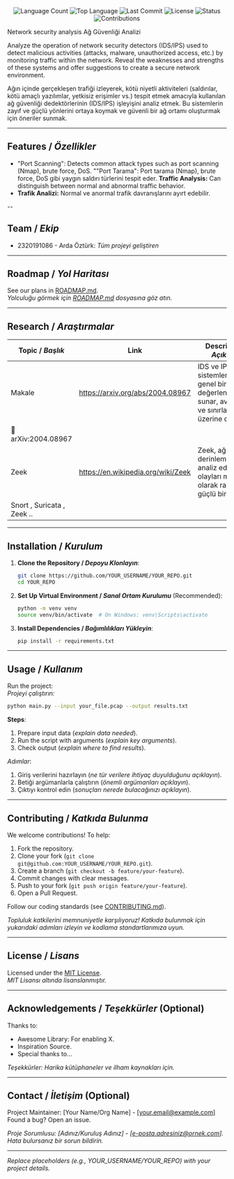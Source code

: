 <div align="center">
  <img src="https://img.shields.io/github/languages/count/ardaztrk1905/Ag-Guvenligi-Analizi?style=flat-square&color=blueviolet" alt="Language Count">
  <img src="https://img.shields.io/github/languages/top/ardaztrk1905/Ag-Guvenligi-Analizi?style=flat-square&color=1e90ff" alt="Top Language">
  <img src="https://img.shields.io/github/last-commit/ardaztrk1905/Ag-Guvenligi-Analizi?style=flat-square&color=ff69b4" alt="Last Commit">
  <img src="https://img.shields.io/github/license/ardaztrk1905/Ag-Guvenligi-Analizi?style=flat-square&color=yellow" alt="License">
  <img src="https://img.shields.io/badge/Status-Active-green?style=flat-square" alt="Status">
  <img src="https://img.shields.io/badge/Contributions-Welcome-brightgreen?style=flat-square" alt="Contributions">
</div>

Network security analysis
Ağ Güvenliği Analizi

Analyze the operation of network security detectors (IDS/IPS) used to detect malicious activities (attacks, malware, unauthorized access, etc.) by monitoring traffic within the network. Reveal the weaknesses and strengths of these systems and offer suggestions to create a secure network environment.

Ağın içinde gerçekleşen trafiği izleyerek, kötü niyetli aktiviteleri (saldırılar, kötü amaçlı yazılımlar, yetkisiz erişimler vs.) tespit etmek amacıyla kullanılan ağ güvenliği dedektörlerinin (IDS/IPS) işleyişini analiz etmek. Bu sistemlerin zayıf ve güçlü yönlerini ortaya koymak ve güvenli bir ağ ortamı oluşturmak için öneriler sunmak.

---

## Features / *Özellikler*

- "Port Scanning": Detects common attack types such as port scanning (Nmap), brute force, DoS.
  ""Port Tarama": Port tarama (Nmap), brute force, DoS gibi yaygın saldırı türlerini tespit eder.
  **Traffic Analysis:** Can distinguish between normal and abnormal traffic behavior.
- **Trafik Analizi:** Normal ve anormal trafik davranışlarını ayırt edebilir.  

--

## Team / *Ekip*

- 2320191086 - Arda Öztürk: *Tüm projeyi geliştiren*  

---

## Roadmap / *Yol Haritası*

See our plans in [ROADMAP.md](ROADMAP.md).  
*Yolculuğu görmek için [ROADMAP.md](ROADMAP.md) dosyasına göz atın.*

---

## Research / *Araştırmalar*

| Topic / *Başlık*        | Link                                    | Description / *Açıklama*                        |
|-------------------------|-----------------------------------------|------------------------------------------------|
| Makale   |  https://arxiv.org/abs/2004.08967 | IDS ve IPS sistemlerinin genel bir değerlendirmesini sunar, avantajları ve sınırlamaları üzerine odaklanır.
🔗 arXiv:2004.08967 |
| Zeek | https://en.wikipedia.org/wiki/Zeek | Zeek, ağ trafiğini derinlemesine analiz eden ve olayları mantıksal olarak raporlayan güçlü bir araçtır. |
| Snort , Suricata , Zeek ..     |           |

---

## Installation / *Kurulum*

1. **Clone the Repository / *Depoyu Klonlayın***:  
   ```bash
   git clone https://github.com/YOUR_USERNAME/YOUR_REPO.git
   cd YOUR_REPO
   ```

2. **Set Up Virtual Environment / *Sanal Ortam Kurulumu*** (Recommended):  
   ```bash
   python -m venv venv
   source venv/bin/activate  # On Windows: venv\Scripts\activate
   ```

3. **Install Dependencies / *Bağımlılıkları Yükleyin***:  
   ```bash
   pip install -r requirements.txt
   ```

---

## Usage / *Kullanım*

Run the project:  
*Projeyi çalıştırın:*

```bash
python main.py --input your_file.pcap --output results.txt
```

**Steps**:  
1. Prepare input data (*explain data needed*).  
2. Run the script with arguments (*explain key arguments*).  
3. Check output (*explain where to find results*).  

*Adımlar*:  
1. Giriş verilerini hazırlayın (*ne tür verilere ihtiyaç duyulduğunu açıklayın*).  
2. Betiği argümanlarla çalıştırın (*önemli argümanları açıklayın*).  
3. Çıktıyı kontrol edin (*sonuçları nerede bulacağınızı açıklayın*).

---

## Contributing / *Katkıda Bulunma*

We welcome contributions! To help:  
1. Fork the repository.  
2. Clone your fork (`git clone git@github.com:YOUR_USERNAME/YOUR_REPO.git`).  
3. Create a branch (`git checkout -b feature/your-feature`).  
4. Commit changes with clear messages.  
5. Push to your fork (`git push origin feature/your-feature`).  
6. Open a Pull Request.  

Follow our coding standards (see [CONTRIBUTING.md](CONTRIBUTING.md)).  

*Topluluk katkilerini memnuniyetle karşılıyoruz! Katkıda bulunmak için yukarıdaki adımları izleyin ve kodlama standartlarımıza uyun.*

---

## License / *Lisans*

Licensed under the [MIT License](LICENSE.md).  
*MIT Lisansı altında lisanslanmıştır.*

---

## Acknowledgements / *Teşekkürler* (Optional)

Thanks to:  
- Awesome Library: For enabling X.  
- Inspiration Source.  
- Special thanks to...  

*Teşekkürler: Harika kütüphaneler ve ilham kaynakları için.*

---

## Contact / *İletişim* (Optional)

Project Maintainer: [Your Name/Org Name] - [your.email@example.com]  
Found a bug? Open an issue.  

*Proje Sorumlusu: [Adınız/Kuruluş Adınız] - [e-posta.adresiniz@ornek.com]. Hata bulursanız bir sorun bildirin.*

---

*Replace placeholders (e.g., YOUR_USERNAME/YOUR_REPO) with your project details.*

